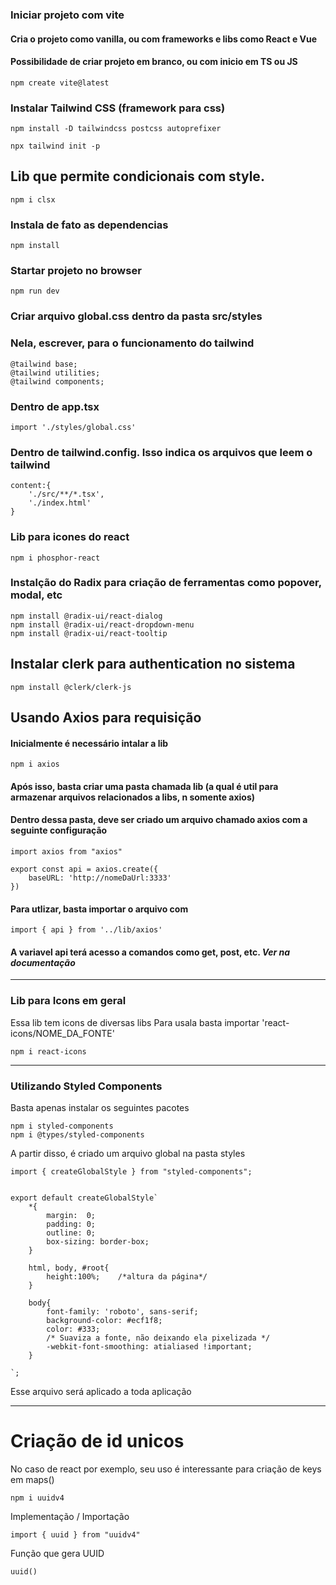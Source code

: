### Iniciar projeto com vite
#### Cria o projeto como vanilla, ou com frameworks e libs como React e Vue
#### Possibilidade de criar projeto em branco, ou com inicio em TS ou JS

	npm create vite@latest


### Instalar Tailwind CSS (framework para css)

	npm install -D tailwindcss postcss autoprefixer

	npx tailwind init -p


## Lib que permite condicionais com style. 

	npm i clsx

### Instala de fato as dependencias

	npm install

### Startar projeto no browser

	npm run dev

### Criar arquivo global.css dentro da pasta src/styles
### Nela, escrever, para o funcionamento do tailwind

	@tailwind base;
	@tailwind utilities;
	@tailwind components;

### Dentro de app.tsx

	import './styles/global.css'

### Dentro de tailwind.config. Isso indica os arquivos que leem o tailwind

	content:{
		'./src/**/*.tsx',
		'./index.html'
	}

### Lib para icones do react

	npm i phosphor-react


### Instalção do Radix para criação de ferramentas como popover, modal, etc

	npm install @radix-ui/react-dialog
	npm install @radix-ui/react-dropdown-menu
	npm install @radix-ui/react-tooltip


## Instalar clerk para authentication no sistema

	npm install @clerk/clerk-js

## Usando Axios para requisição
#### Inicialmente é necessário intalar a lib

	npm i axios

#### Após isso, basta criar uma pasta chamada lib (a qual é util para armazenar arquivos relacionados a libs, n somente axios)
#### Dentro dessa pasta, deve ser criado um arquivo chamado axios com a seguinte configuração

	import axios from "axios"

	export const api = axios.create({
		baseURL: 'http://nomeDaUrl:3333'
	})

#### Para utlizar, basta importar o arquivo com

	import { api } from '../lib/axios'

#### A variavel api terá acesso a comandos como get, post, etc. *Ver na documentação*

* * *

### Lib para Icons em geral
Essa lib tem icons de diversas libs 
Para usala basta importar 'react-icons/NOME_DA_FONTE'

	npm i react-icons

* * *

### Utilizando Styled Components
Basta apenas instalar os seguintes pacotes

	npm i styled-components
	npm i @types/styled-components 

A partir disso, é criado um arquivo global na pasta styles

	import { createGlobalStyle } from "styled-components";


	export default createGlobalStyle`
		*{
			margin:  0;
			padding: 0;
			outline: 0;
			box-sizing: border-box; 
		}

		html, body, #root{
			height:100%;    /*altura da página*/
		}

		body{
			font-family: 'roboto', sans-serif;
			background-color: #ecf1f8;
			color: #333;
			/* Suaviza a fonte, não deixando ela pixelizada */
			-webkit-font-smoothing: atialiased !important;
		}

	`;

Esse arquivo será aplicado a toda aplicação

* * *

# Criação de id unicos

No caso de react por exemplo, seu uso é interessante para criação de keys em maps()

	npm i uuidv4

Implementação / Importação

	import { uuid } from "uuidv4"

Função que gera UUID

	uuid()